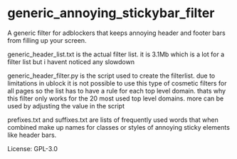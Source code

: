 # generic_annoying_stickybar_filter
A generic filter for adblockers that keeps annoying header and footer bars from filling up your screen.

generic_header_list.txt is the actual filter list. it is 3.1Mb which is a lot for a filter list but i havent noticed any slowdown

generic_header_filter.py is the script used to create the filterlist. due to limitations in ublock it is not possible to use this type of cosmetic filters for all pages so the list has to have a rule for each top level domain. thats why this filter only works for the 20 most used top level domains. more can be used by adjusting the value in the script

prefixes.txt and suffixes.txt are lists of frequently used words that when combined make up names for classes or styles of annoying sticky elements like header bars.

License: GPL-3.0
